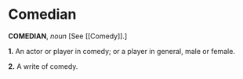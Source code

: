 # Comedian

**COMEDIAN**, _noun_ \[See [[Comedy]].\]

**1.** An actor or player in comedy; or a player in general, male or female.

**2.** A write of comedy.